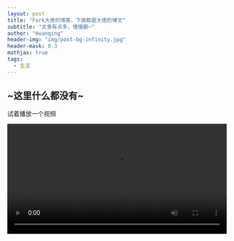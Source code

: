 ```yaml
---
layout: post
title: "Fork大佬的博客，下面都是大佬的博文"
subtitle: "文章有点多，慢慢删~"
author: "Huanqing"
header-img: "img/post-bg-infinity.jpg"
header-mask: 0.3
mathjax: true
tags:
  - 生活
---
```


## ~这里什么都没有~

试着播放一个视频
<html>
<video src="http://qiniu.swarma.org/newUser.mp4" controls="controls" width="100%" height="auto"/>
</html>
